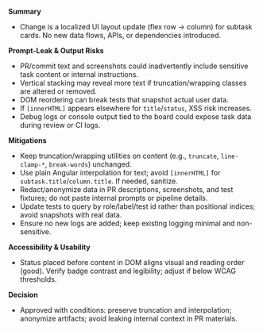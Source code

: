 **Summary**
- Change is a localized UI layout update (flex row → column) for subtask cards. No new data flows, APIs, or dependencies introduced.

**Prompt-Leak & Output Risks**
- PR/commit text and screenshots could inadvertently include sensitive task content or internal instructions.
- Vertical stacking may reveal more text if truncation/wrapping classes are altered or removed.
- DOM reordering can break tests that snapshot actual user data.
- If `[innerHTML]` appears elsewhere for `title`/`status`, XSS risk increases.
- Debug logs or console output tied to the board could expose task data during review or CI logs.

**Mitigations**
- Keep truncation/wrapping utilities on content (e.g., `truncate`, `line-clamp-*`, `break-words`) unchanged.
- Use plain Angular interpolation for text; avoid `[innerHTML]` for `subtask.title`/`column.title`. If needed, sanitize.
- Redact/anonymize data in PR descriptions, screenshots, and test fixtures; do not paste internal prompts or pipeline details.
- Update tests to query by role/label/test id rather than positional indices; avoid snapshots with real data.
- Ensure no new logs are added; keep existing logging minimal and non-sensitive.

**Accessibility & Usability**
- Status placed before content in DOM aligns visual and reading order (good). Verify badge contrast and legibility; adjust if below WCAG thresholds.

**Decision**
- Approved with conditions: preserve truncation and interpolation; anonymize artifacts; avoid leaking internal context in PR materials.